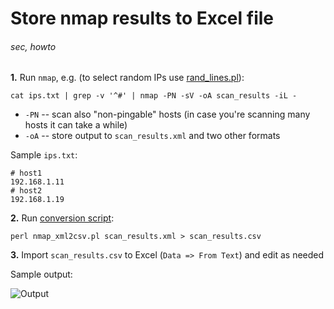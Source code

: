 # Store nmap results to Excel file
###### sec, howto

**1.** Run `nmap`, e.g. (to select random IPs use
[rand_lines.pl](https://github.com/jreisinger/varia/blob/master/rand_lines.pl)):

    cat ips.txt | grep -v '^#' | nmap -PN -sV -oA scan_results -iL -

  * `-PN` -- scan also "non-pingable" hosts (in case you're scanning many hosts it can take a while)
  * `-oA` -- store output to `scan_results.xml` and two other formats

Sample `ips.txt`:

    # host1
    192.168.1.11
    # host2
    192.168.1.19

**2.** Run [conversion
script](https://github.com/jreisinger/blog/blob/master/code/nmap_xml2csv.pl):

    perl nmap_xml2csv.pl scan_results.xml > scan_results.csv

**3.** Import `scan_results.csv` to Excel (`Data => From Text`) and edit as
needed

Sample output:

![Output](https://raw.github.com/jreisinger/audit/master/wiki_files/nmap2xls.jpg)

